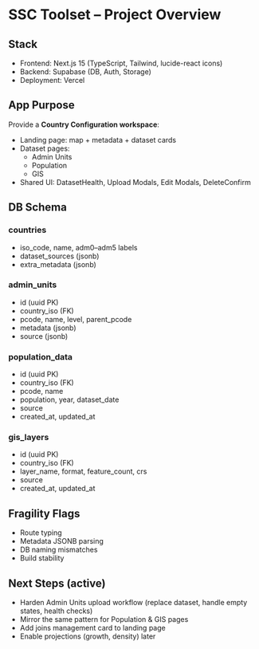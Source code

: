 # SSC Toolset – Project Overview

## Stack
- Frontend: Next.js 15 (TypeScript, Tailwind, lucide-react icons)
- Backend: Supabase (DB, Auth, Storage)
- Deployment: Vercel

## App Purpose
Provide a **Country Configuration workspace**:
- Landing page: map + metadata + dataset cards
- Dataset pages:
  - Admin Units
  - Population
  - GIS
- Shared UI: DatasetHealth, Upload Modals, Edit Modals, DeleteConfirm

## DB Schema
### countries
- iso_code, name, adm0–adm5 labels
- dataset_sources (jsonb)
- extra_metadata (jsonb)

### admin_units
- id (uuid PK)
- country_iso (FK)
- pcode, name, level, parent_pcode
- metadata (jsonb)
- source (jsonb)

### population_data
- id (uuid PK)
- country_iso (FK)
- pcode, name
- population, year, dataset_date
- source
- created_at, updated_at

### gis_layers
- id (uuid PK)
- country_iso (FK)
- layer_name, format, feature_count, crs
- source
- created_at, updated_at

## Fragility Flags
- Route typing
- Metadata JSONB parsing
- DB naming mismatches
- Build stability

## Next Steps (active)
- Harden Admin Units upload workflow (replace dataset, handle empty states, health checks)
- Mirror the same pattern for Population & GIS pages
- Add joins management card to landing page
- Enable projections (growth, density) later
